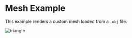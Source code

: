 # Mesh Example

This example renders a custom mesh loaded from a `.obj` file.

![triangle](/.github/images/examples/mesh.png)
